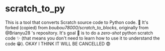 # scratch_to_py

This is a tool that converts Scratch source code to Python code. 🤩
It's forked (copied) from *boubou78000/scratch_to_blocks*, originally from @Brianyu28 's repository.
It's goal 🥅 is to do a *zero-shot* python scratch code ✨ (that means you don't need to learn how to use it to understand the code 😁).
OKAY I THINK IT WILL BE CANCELLED 😨